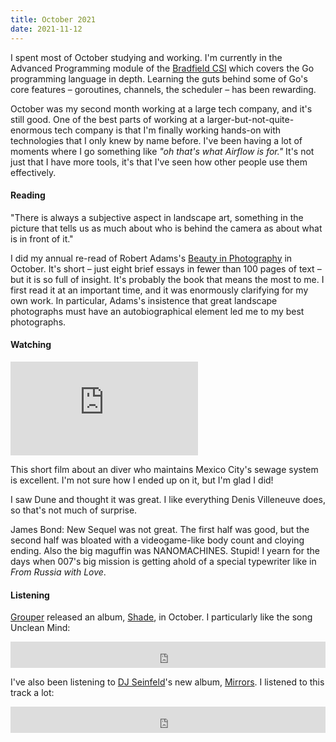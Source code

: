 ```yaml
---
title: October 2021
date: 2021-11-12
---
```


I spent most of October studying and working. I'm currently in the Advanced Programming module of the [Bradfield CSI](https://bradfieldcs.com/csi/) which covers the Go programming language in depth. Learning the guts behind some of Go's core features – goroutines, channels, the scheduler – has been rewarding.

October was my second month working at a large tech company, and it's still good. One of the best parts of working at a larger-but-not-quite-enormous tech company is that I'm finally working hands-on with technologies that I only knew by name before. I've been having a lot of moments where I go something like _"oh that's what Airflow is for."_ It's not just that I have more tools, it's that I've seen how other people use them effectively.

#### Reading

<p class="quote">
"There is always a subjective aspect in landscape art, something in the picture that tells us as much about who is behind the camera as about what is in front of it."
</p>

I did my annual re-read of Robert Adams's [Beauty in Photography](https://aperture.org/books/beauty-in-photography/) in October. It's short – just eight brief essays in fewer than 100 pages of text – but it is so full of insight. It's probably the book that means the most to me. I first read it at an important time, and it was enormously clarifying for my own work. In particular, Adams's insistence that great landscape photographs must have an autobiographical element led me to my best photographs.

#### Watching

<div class="youtube-embed-container">        
  <iframe
    src="https://www.youtube-nocookie.com/embed/qfyEstdwWIE"
    frameborder="0"
    allow="accelerometer; autoplay; encrypted-media; gyroscope; picture-in-picture"
    allowfullscreen
  ></iframe>
</div>

This short film about an diver who maintains Mexico City's sewage system is excellent. I'm not sure how I ended up on it, but I'm glad I did!

I saw Dune and thought it was great. I like everything Denis Villeneuve does, so that's not much of surprise.

James Bond: New Sequel was not great. The first half was good, but the second half was bloated with a videogame-like body count and cloying ending. Also the big maguffin was NANOMACHINES. Stupid! I yearn for the days when 007's big mission is getting ahold of a special typewriter like in _From Russia with Love_.

#### Listening

[Grouper](https://grouper.bandcamp.com/) released an album, [Shade](https://grouper.bandcamp.com/album/shade), in October. I particularly like the song Unclean Mind:

<iframe style="border: 0; width: 100%; height: 42px;" class="bandcamp-player" src="https://bandcamp.com/EmbeddedPlayer/album=3927818988/size=small/bgcol=ffffff/linkcol=0687f5/track=2090522723/transparent=true/" seamless><a href="https://grouper.bandcamp.com/album/shade">Shade by Grouper</a></iframe>

I've also been listening to [DJ Seinfeld](https://djseinfeld.bandcamp.com/)'s new album, [Mirrors](https://djseinfeld.bandcamp.com/album/mirrors). I listened to this track a lot:

<iframe style="border: 0; width: 100%; height: 42px;" class="bandcamp-player" src="https://bandcamp.com/EmbeddedPlayer/album=2742410761/size=small/bgcol=ffffff/linkcol=0687f5/track=2607348065/transparent=true/" seamless><a href="https://djseinfeld.bandcamp.com/album/mirrors">Mirrors by DJ Seinfeld &amp; Teira</a></iframe>
